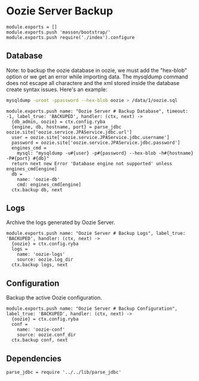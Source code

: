 
# Oozie Server Backup

    module.exports = []
    module.exports.push 'masson/bootstrap/'
    module.exports.push require('./index').configure

## Database

Note: to backup the oozie database in oozie, we must add the "hex-blob" option or
we get an error while importing data. The mysqldump command does not escape all
charactere and the xml stored inside the database create syntax issues. Here's
an example:

```bash
mysqldump -uroot -ppassword --hex-blob oozie > /data/1/oozie.sql
```

    module.exports.push name: "Oozie Server # Backup Database", timeout: -1, label_true: 'BACKUPED', handler: (ctx, next) ->
      {db_admin, oozie} = ctx.config.ryba
      {engine, db, hostname, port} = parse_jdbc oozie.site['oozie.service.JPAService.jdbc.url']
      user = oozie.site['oozie.service.JPAService.jdbc.username']
      password = oozie.site['oozie.service.JPAService.jdbc.password']
      engines_cmd =
        mysql: "mysqldump -u#{user} -p#{password} --hex-blob -h#{hostname} -P#{port} #{db}"
      return next new Error 'Database engine not supported' unless engines_cmd[engine]
      db =
        name: 'oozie-db'
        cmd: engines_cmd[engine]
      ctx.backup db, next


## Logs

Archive the logs generated by Oozie Server.

    module.exports.push name: "Oozie Server # Backup Logs", label_true: 'BACKUPED', handler: (ctx, next) ->
      {oozie} = ctx.config.ryba
      logs =
        name: 'oozie-logs'
        source: oozie.log_dir
      ctx.backup logs, next


## Configuration

Backup the active Oozie configuration.

    module.exports.push name: "Oozie Server # Backup Configuration", label_true: 'BACKUPED', handler: (ctx, next) ->
      {oozie} = ctx.config.ryba
      conf =
        name: 'oozie-conf'
        source: oozie.conf_dir
      ctx.backup conf, next

## Dependencies

    parse_jdbc = require '../../lib/parse_jdbc'
